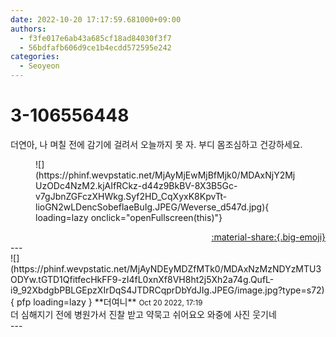 ```yaml
---
date: 2022-10-20 17:17:59.681000+09:00
authors:
  - f3fe017e6ab43a685cf18ad84030f3f7
  - 56bdfafb606d9ce1b4ecdd572595e242
categories:
  - Seoyeon
---
```


# 3-106556448

<div class="post-container" markdown="1">
<div class="content-container md-sidebar__scrollwrap" markdown="1">

더연아, 나 며칠 전에 감기에 걸려서 오늘까지 못 자. 부디 몸조심하고 건강하세요.
<figure markdown="1">
![](https://phinf.wevpstatic.net/MjAyMjEwMjBfMjk0/MDAxNjY2MjUzODc4NzM2.kjAIfRCkz-d44z9BkBV-8X3B5Gc-v7gJbnZGFczXHWkg.Syf2HD_CqXyxK8KpvTt-lioGN2wLDencSobeflaeBuIg.JPEG/Weverse_d547d.jpg){ loading=lazy onclick="openFullscreen(this)"}
</figure>


</div>
</div>

<div style="text-align: right;" markdown="1">
<a href="https://weverse.io/fromis9/fanpost/3-106556448" style="text-align: right;">:material-share:{.big-emoji}</a>
</div>
---

<div class="comments-container md-sidebar__scrollwrap" markdown="1">
<div class="comment" markdown="1">
<div class='id-container' markdown="1">
![](https://phinf.wevpstatic.net/MjAyNDEyMDZfMTk0/MDAxNzMzNDYzMTU3ODYw.tGTD1QfitfecHkFF9-zI4fL0xnXf8VH8ht2j5Xh2a74g.QufL-i9_92XbdgbPBLGEpzXIrDqS4JTDRCqprDbYdJIg.JPEG/image.jpg?type=s72){ pfp loading=lazy }
**<span class="artist">더여니</span>** <small>Oct 20 2022, 17:19</small><br>
</div>
<div class='comment-body' markdown="1">
더 심해지기 전에 병원가서 진찰 받고 약묵고 쉬어요오 와중에 사진 웃기네
</div>
</div>
</div>
---
